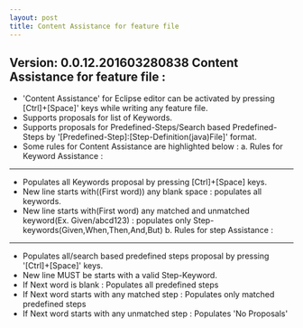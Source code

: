 ```yaml
---
layout: post
title: Content Assistance for feature file
---
```

Version: 0.0.12.201603280838
Content Assistance for feature file :
---
- 'Content Assistance' for Eclipse editor can be activated by pressing [Ctrl]+[Space]' keys while writing any feature file.
- Supports proposals for list of Keywords.
- Supports proposals for Predefined-Steps/Search based Predefined-Steps by '[Predefined-Step]:[Step-Definition(java)File]' format.
- Some rules for Content Assistance are highlighted below :
a. Rules for Keyword Assistance :
---
- Populates all Keywords proposal by pressing [Ctrl]+[Space] keys.
- New line starts with((First word)) any blank space : populates all keywords.
- New line starts with(First word) any matched and unmatched keyword(Ex. Given/abcd123) : populates only Step-keywords(Given,When,Then,And,But)
b. Rules for step Assistance :
---
- Populates all/search based predefined steps proposal by pressing '[Ctrl]+[Space]' keys.
- New line MUST be starts with a valid Step-Keyword.
- If Next word is blank : Populates all predefined steps
- If Next word starts with any matched step : Populates only matched predefined steps
- If Next word starts with any unmatched step : Populates 'No Proposals'